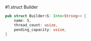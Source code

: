 #1.struct Builder

```rust
pub struct Builder<S: Into<String>> {
    name: S,
    thread_count: usize,
    pending_capacity: usize,
}
```